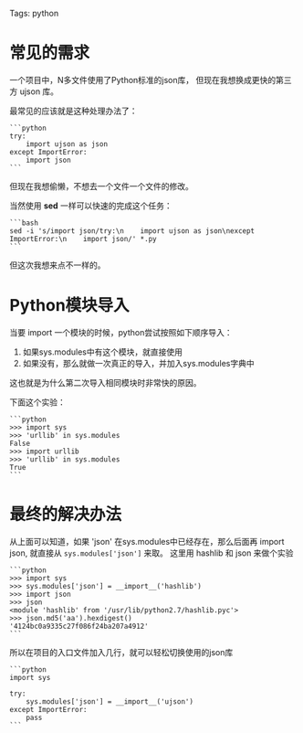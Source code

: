 Tags: python

# 常见的需求

一个项目中，N多文件使用了Python标准的json库，
但现在我想换成更快的第三方 ujson 库。

最常见的应该就是这种处理办法了：

    ```python
    try:
        import ujson as json
    except ImportError:
        import json
    ```


但现在我想偷懒，不想去一个文件一个文件的修改。

当然使用 **sed** 一样可以快速的完成这个任务：

    ```bash
    sed -i 's/import json/try:\n    import ujson as json\nexcept ImportError:\n    import json/' *.py
    ```

但这次我想来点不一样的。


# Python模块导入

当要 import 一个模块的时候，python尝试按照如下顺序导入：

1.  如果sys.modules中有这个模块，就直接使用
2.  如果没有，那么就做一次真正的导入，并加入sys.modules字典中

这也就是为什么第二次导入相同模块时非常快的原因。

下面这个实验：

    ```python
    >>> import sys
    >>> 'urllib' in sys.modules
    False
    >>> import urllib
    >>> 'urllib' in sys.modules
    True
    ```


# 最终的解决办法

从上面可以知道，如果 'json' 在sys.modules中已经存在，那么后面再 import json,
就直接从 `sys.modules['json']` 来取。 这里用 hashlib 和 json 来做个实验

    ```python
    >>> import sys
    >>> sys.modules['json'] = __import__('hashlib')
    >>> import json
    >>> json
    <module 'hashlib' from '/usr/lib/python2.7/hashlib.pyc'>
    >>> json.md5('aa').hexdigest()
    '4124bc0a9335c27f086f24ba207a4912'
    ```

所以在项目的入口文件加入几行，就可以轻松切换使用的json库

    ```python
    import sys

    try:
        sys.modules['json'] = __import__('ujson')
    except ImportError:
        pass
    ```

